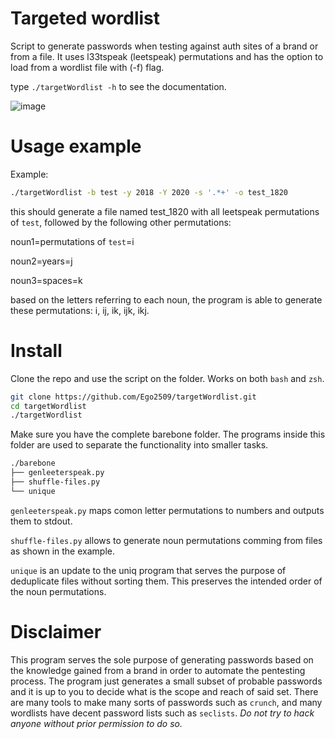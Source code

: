 # Targeted wordlist

Script to generate passwords when testing against auth sites of a brand or from a file. It uses l33tspeak (leetspeak) permutations and has the option to load from a wordlist file with (-f) flag.

type ` ./targetWordlist -h ` to see the documentation.

![image](https://github.com/Ego2509/targetWordlist/assets/29050030/5b39bae7-3df6-495a-a54a-5d1d4941d66b)


# Usage example

Example:

```zsh
./targetWordlist -b test -y 2018 -Y 2020 -s '.*+' -o test_1820
```
this should generate a file named test_1820 with all leetspeak permutations of `test`, followed by the following other permutations:

noun1=permutations of `test`=i

noun2=years=j

noun3=spaces=k

based on the letters referring to each noun, the program is able to generate these permutations: i, ij, ik, ijk, ikj.

# Install

Clone the repo and use the script on the folder. Works on both `bash` and `zsh`.

```zsh
git clone https://github.com/Ego2509/targetWordlist.git
cd targetWordlist
./targetWordlist
```

Make sure you have the complete barebone folder. The programs inside this folder are used to separate the functionality into smaller tasks.

```zsh
./barebone
├── genleeterspeak.py
├── shuffle-files.py
└── unique
```

`genleeterspeak.py` maps comon letter permutations to numbers and outputs them to stdout.

`shuffle-files.py` allows to generate noun permutations comming from files as shown in the example.

`unique` is an update to the uniq program that serves the purpose of deduplicate files without sorting them. This preserves the intended order of the noun permutations.

# Disclaimer

This program serves the sole purpose of generating passwords based on the knowledge gained from a brand in order to automate the pentesting process. The program just generates a small subset of probable passwords and it is up to you to decide what is the scope and reach of said set. There are many tools to make many sorts of passwords such as `crunch`, and many wordlists have decent password lists such as `seclists`. _Do not try to hack anyone without prior permission to do so._


